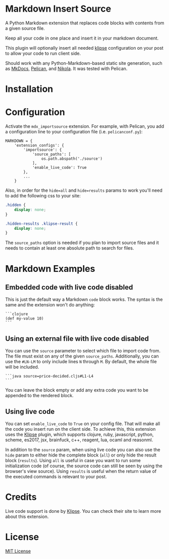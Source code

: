 Markdown Insert Source
========================

A Python Markdown extension that replaces code blocks with contents from
a given source file.

Keep all your code in one place and insert it in your markdown document.

This plugin will optionally insert all needed [klipse](https://github.com/viebel/klipse)
configuration on your post to allow your code to run client side.

Should work with any Python-Markdown-based static site generation, such as 
[MkDocs](http://www.mkdocs.org/), [Pelican](http://blog.getpelican.com/), and
[Nikola](https://getnikola.com/). It was tested with Pelican.

# Installation

    

# Configuration

Activate the `mdx_importsource` extension. For example, with Pelican, you add a
configuration line to your configuration file (i.e. `pelicanconf.py`):

```
MARKDOWN = {
    'extension_configs': {
        'importsource': {
            'source_paths': [
                os.path.abspath('./source')
            ],
            'enable_live_code': True
        },
        ...
    }
```

Also, in order for the `hide=all` and `hide=results` params to work you'll need to
add the following css to your site:

```css
.hidden {
    display: none;
}

.hidden-results .klipse-result {
    display: none;
}
```

The `source_paths` option is needed if you plan to import source files and it needs to contain at least one absolute path to search for files.

# Markdown Examples

## Embedded code with live code disabled

This is just the default way a Markdown `code` block works. The syntax is the same and 
the extension won't do anything:

````
```clojure
(def my-value 10)
```
````


## Using an external file with live code disabled

You can use the `source` parameter to select which file to import code from. The file must
exist on any of the given `source_paths`. Additionally, you can use the `#LN-LM` to only include
lines `N` through `M`. By default, the whole file will be included.

````
```java source=price-decided.cljs#L1-L4
```
````

You can leave the block empty or add any extra code you want to be appended to the rendered
block.

## Using live code

You can set `enable_live_code` to `True` on your config file. That will make all the code
you insert run on the client side. To achieve this, this extension uses the 
[Klipse](https://github.com/viebel/klipse) plugin, which supports clojure, ruby, javascript,
python, scheme, es2017, jsx, brainfuck, c++, reagent, lua, ocaml and reasonml.

In addition to the `source` param, when using live code you can also use the `hide` param
to either hide the complete block (`all`) or only hide the result block (`results`). Using `all`
is useful in case you want to run some initialization code (of course, the source code can still
be seen by using the browser's view source). Using `results` is useful when the return value of
the executed commands is relevant to your post.


# Credits

Live code support is done by [Klipse](https://github.com/viebel/klipse). You can check their site
to learn more about this extension.

# License

[MIT License](http://www.opensource.org/licenses/mit-license.php)